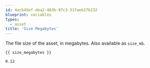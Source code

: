```yaml
---
id: 4acb45ef-dea2-483b-97c3-31faeb27b232
blueprint: variables
types:
  - asset
title: 'Size Megabytes'
---
```

The file size of the asset, in megabytes. Also available as `size_mb`.

```
{{ size_megabytes }}
```

```html
0.12
```
